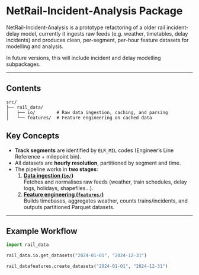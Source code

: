 # NetRail-Incident-Analysis Package

NetRail-Incident-Analysis is a prototype refactoring of a older rail incident-delay model, currently it ingests raw feeds (e.g. weather, timetables, delay incidents) and produces clean, per-segment, per-hour feature datasets for modelling and analysis.

In future versions, this will include incident and delay modelling subpackages.

---

## Contents
``` 
src/
├── rail_data/
│   ├── io/        # Raw data ingestion, caching, and parsing
│   └── features/  # Feature engineering on cached data
```

## Key Concepts

- **Track segments** are identified by `ELR_MIL` codes (Engineer’s Line Reference + milepoint bin).
- All datasets are **hourly resolution**, partitioned by segment and time.
- The pipeline works in **two stages**:
  1. **[Data ingestion (`io/`)](src/rail_data/io/README.md)**  
     Fetches and normalises raw feeds (weather, train schedules, delay logs, holidays, shapefiles…).
  2. **[Feature engineering (`features/`)](src/rail_data/features/README.md)**  
     Builds timebases, aggregates weather, counts trains/incidents, and outputs partitioned Parquet datasets.

---

## Example Workflow

```python
import rail_data

rail_data.io.get_datasets("2024-01-01", "2024-12-31")

rail_datafeatures.create_datasets("2024-01-01", "2024-12-31")